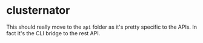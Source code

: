 clusternator
============

This should really move to the `api` folder as it's pretty specific to
the APIs.  In fact it's the CLI bridge to the rest API.